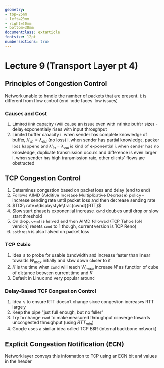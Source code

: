 ```yaml
---
geometry:
- top=25mm
- left=20mm
- right=20mm
- bottom=30mm
documentclass: extarticle
fontsize: 12pt
numbersections: true
---
```


# Lecture 9 (Transport Layer pt 4)

## Principles of Congestion Control
Network unable to handle the number of packets that are present, it is different from flow control (end node faces flow issues)

### Causes and Cost
1. Limited link capacity (will cause an issue even with infinite buffer size) - delay exponentially rises with input throughput
2. Limited buffer capacity
    i. when sender has complete knowledge of buffer, $\lambda'_{in} = \lambda_{out}$ (no loss)
    i. when sender has partial knowledge, packer loss happens and $\lambda'_{in}-\lambda_{out}$ is kind of exponential
    i. when sender has no knowledge, duplicate transmission occurs and difference is even larger
    i. when sender has high transmission rate, other clients' flows are obstructed


## TCP Congestion Control
1. Determines congestion based on packet loss and delay (end to end)
2. Follows AIMD (Additive Increase Multiplicative Decrease) policy - increase sending rate until packet loss and then decrease sending rate
3. $TCP\ rate=\displaystyle\frac{cwnd}{RTT}$
4. Slow start phase is exponential increase, `cwnd` doubles until drop or slow start threshold
5. On drop, `cwnd` is halved and then AIMD followed (TCP Tahoe [old version] resets `cwnd` to 1 though, current version is TCP Reno)
6. `ssthresh` is also halved on packet loss

### TCP Cubic
1. Idea is to probe for usable bandwidth and increase faster than linear towards $W_{max}$ initially and slow down closer to it
2. $K$ is the time when `cwnd` will reach $W_{max}$, increase $W$ as function of cube of distance between current time and $K$
3. Default in Linux and very popular around

### Delay-Based TCP Congestion Control
1. Idea is to ensure RTT doesn't change since congestion increases RTT largely
2. Keep the pipe "just full enough, but no fuller"
3. Try to change `cwnd` to make measured throughput converge towards uncongested throughput (using $RTT_{min}$)
4. Google uses a similar idea called TCP BBR (internal backbone network)

## Explicit Congestion Notification (ECN)
Network layer conveys this information to TCP using an ECN bit and values in the header

